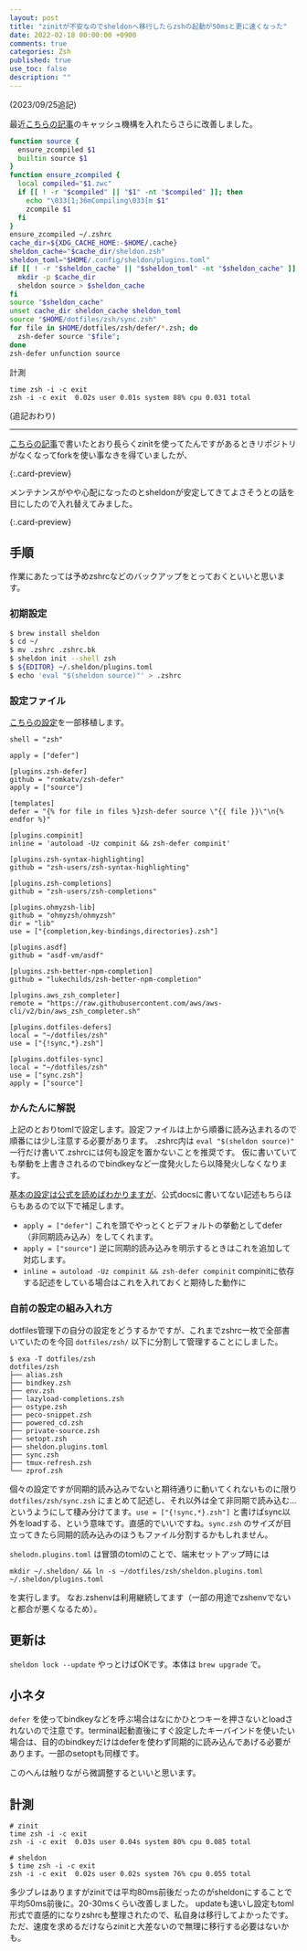 ```yaml
---
layout: post
title: "zinitが不安なのでsheldonへ移行したらzshの起動が50msと更に速くなった"
date: 2022-02-18 00:00:00 +0900
comments: true
categories: Zsh
published: true
use_toc: false
description: ""
---
```


(2023/09/25追記)

最近[こちらの記事](https://zenn.dev/fuzmare/articles/zsh-plugin-manager-cache)のキャッシュ機構を入れたらさらに改善しました。
```sh
function source {
  ensure_zcompiled $1
  builtin source $1
}
function ensure_zcompiled {
  local compiled="$1.zwc"
  if [[ ! -r "$compiled" || "$1" -nt "$compiled" ]]; then
    echo "\033[1;36mCompiling\033[m $1"
    zcompile $1
  fi
}
ensure_zcompiled ~/.zshrc
cache_dir=${XDG_CACHE_HOME:-$HOME/.cache}
sheldon_cache="$cache_dir/sheldon.zsh"
sheldon_toml="$HOME/.config/sheldon/plugins.toml"
if [[ ! -r "$sheldon_cache" || "$sheldon_toml" -nt "$sheldon_cache" ]]; then
  mkdir -p $cache_dir
  sheldon source > $sheldon_cache
fi
source "$sheldon_cache"
unset cache_dir sheldon_cache sheldon_toml
source "$HOME/dotfiles/zsh/sync.zsh"
for file in $HOME/dotfiles/zsh/defer/*.zsh; do
  zsh-defer source "$file";
done
zsh-defer unfunction source
```
計測
```
time zsh -i -c exit
zsh -i -c exit  0.02s user 0.01s system 88% cpu 0.031 total
```

(追記おわり)

---


[こちらの記事](https://ktrysmt.github.io/blog/switch-zgen-to-zinit/)で書いたとおり長らくzinitを使ってたんですがあるときリポジトリがなくなってforkを使い事なきを得ていましたが、

[](https://github.com/zdharma-continuum/zinit){:.card-preview}

メンテナンスがやや心配になったのとsheldonが安定してきてよさそうとの話を目にしたので入れ替えてみました。

[](https://github.com/rossmacarthur/sheldon){:.card-preview}

## 手順

作業にあたっては予めzshrcなどのバックアップをとっておくといいと思います。

### 初期設定

```sh
$ brew install sheldon
$ cd ~/
$ mv .zshrc .zshrc.bk
$ sheldon init --shell zsh
$ ${EDITOR} ~/.sheldon/plugins.toml
$ echo 'eval "$(sheldon source)"' > .zshrc
```

### 設定ファイル

[こちらの設定](https://ktrysmt.github.io/blog/switch-zgen-to-zinit/)を一部移植します。

```
shell = "zsh"

apply = ["defer"]

[plugins.zsh-defer]
github = "romkatv/zsh-defer"
apply = ["source"]

[templates]
defer = "{% for file in files %}zsh-defer source \"{{ file }}\"\n{% endfor %}"

[plugins.compinit]
inline = 'autoload -Uz compinit && zsh-defer compinit'

[plugins.zsh-syntax-highlighting]
github = "zsh-users/zsh-syntax-highlighting"

[plugins.zsh-completions]
github = "zsh-users/zsh-completions"

[plugins.ohmyzsh-lib]
github = "ohmyzsh/ohmyzsh"
dir = "lib"
use = ["{completion,key-bindings,directories}.zsh"]

[plugins.asdf]
github = "asdf-vm/asdf"

[plugins.zsh-better-npm-completion]
github = "lukechilds/zsh-better-npm-completion"

[plugins.aws_zsh_completer]
remote = "https://raw.githubusercontent.com/aws/aws-cli/v2/bin/aws_zsh_completer.sh"

[plugins.dotfiles-defers]
local = "~/dotfiles/zsh"
use = ["{!sync,*}.zsh"]

[plugins.dotfiles-sync]
local = "~/dotfiles/zsh"
use = ["sync.zsh"]
apply = ["source"]
```

### かんたんに解説

上記のとおりtomlで設定します。設定ファイルは上から順番に読み込まれるので順番には少し注意する必要があります。
.zshrc内は `eval "$(sheldon source)"` 一行だけ書いて.zshrcには何も設定を置かないことを推奨です。
仮に書いていても挙動を上書きされるのでbindkeyなど一度発火したら以降発火しなくなります。

[基本の設定は公式を読めばわかりますが](https://sheldon.cli.rs/Examples.html)、公式docsに書いてない記述もちらほらもあるので以下で補足します。

* `apply = ["defer"]` これを頭でやっとくとデフォルトの挙動としてdefer（非同期読み込み）をしてくれます。
* `apply = ["source"]` 逆に同期的読み込みを明示するときはこれを追加して対応します。
* `inline = autoload -Uz compinit && zsh-defer compinit` compinitに依存する記述をしている場合はこれを入れておくと期待した動作に

### 自前の設定の組み入れ方

dotfiles管理下の自分の設定をどうするかですが、これまでzshrc一枚で全部書いていたのを今回 `dotfiles/zsh/` 以下に分割して管理することにしました。

```
$ exa -T dotfiles/zsh
dotfiles/zsh
├── alias.zsh
├── bindkey.zsh
├── env.zsh
├── lazyload-completions.zsh
├── ostype.zsh
├── peco-snippet.zsh
├── powered_cd.zsh
├── private-source.zsh
├── setopt.zsh
├── sheldon.plugins.toml
├── sync.zsh
├── tmux-refresh.zsh
└── zprof.zsh
```

個々の設定ですが同期的読み込みでないと期待通りに動いてくれないものに限り `dotfiles/zsh/sync.zsh` にまとめて記述し、それ以外は全て非同期で読み込む…というようにして棲み分けてます。`use = ["{!sync,*}.zsh"]` と書けばsync以外をloadする、という意味です。直感的でいいですね。`sync.zsh` のサイズが目立ってきたら同期的読み込みのほうもファイル分割するかもしれません。

`shelodn.plugins.toml` は冒頭のtomlのことで、端末セットアップ時には

```
mkdir ~/.sheldon/ && ln -s ~/dotfiles/zsh/sheldon.plugins.toml ~/.sheldon/plugins.toml
```

を実行します。
なお.zshenvは利用継続してます（一部の用途でzshenvでないと都合が悪くなるため）。

## 更新は

`sheldon lock --update` やっとけばOKです。本体は `brew upgrade` で。

## 小ネタ

`defer` を使ってbindkeyなどを呼ぶ場合はなにかひとつキーを押さないとloadされないので注意です。terminal起動直後にすぐ設定したキーバインドを使いたい場合は、目的のbindkeyだけはdeferを使わず同期的に読み込んであげる必要があります。一部のsetoptも同様です。

このへんは触りながら微調整するといいと思います。

## 計測

```
# zinit
time zsh -i -c exit
zsh -i -c exit  0.03s user 0.04s system 80% cpu 0.085 total

# sheldon
$ time zsh -i -c exit
zsh -i -c exit  0.02s user 0.02s system 76% cpu 0.055 total
```

多少ブレはありますがzinitでは平均80ms前後だったのがsheldonにすることで平均50ms前後に。20-30msくらい改善しました。
updateも速いし設定もtoml形式で直感的になりzshrcも整理されたので、私自身は移行してよかったです。
ただ、速度を求めるだけならzinitと大差ないので無理に移行する必要はないかも。

